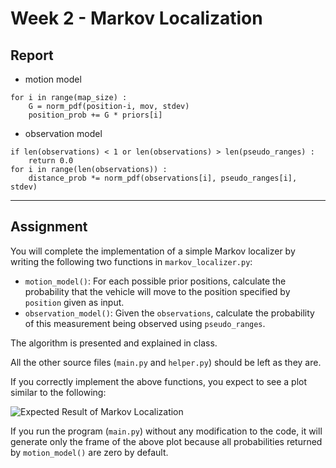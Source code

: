 # Week 2 - Markov Localization

## Report
- motion model
```
for i in range(map_size) : 
    G = norm_pdf(position-i, mov, stdev)
    position_prob += G * priors[i]
```

- observation model
```
if len(observations) < 1 or len(observations) > len(pseudo_ranges) :
    return 0.0
for i in range(len(observations)) :
    distance_prob *= norm_pdf(observations[i], pseudo_ranges[i], stdev)
```


---

[//]: # (Image References)
[plot]: ./markov.gif

## Assignment

You will complete the implementation of a simple Markov localizer by writing the following two functions in `markov_localizer.py`:

* `motion_model()`: For each possible prior positions, calculate the probability that the vehicle will move to the position specified by `position` given as input.
* `observation_model()`: Given the `observations`, calculate the probability of this measurement being observed using `pseudo_ranges`.

The algorithm is presented and explained in class.

All the other source files (`main.py` and `helper.py`) should be left as they are.

If you correctly implement the above functions, you expect to see a plot similar to the following:

![Expected Result of Markov Localization][plot]

If you run the program (`main.py`) without any modification to the code, it will generate only the frame of the above plot because all probabilities returned by `motion_model()` are zero by default.

